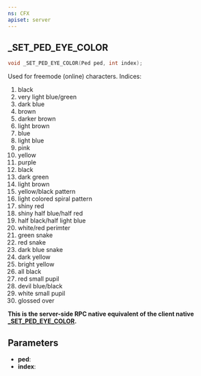 ```yaml
---
ns: CFX
apiset: server
---
```

## _SET_PED_EYE_COLOR

```c
void _SET_PED_EYE_COLOR(Ped ped, int index);
```

Used for freemode (online) characters.
Indices:
1.  black
2.  very light blue/green
3.  dark blue
4.  brown
5.  darker brown
6.  light brown
7.  blue
8.  light blue
9.  pink
10. yellow
11. purple
12. black
13. dark green
14. light brown
15. yellow/black pattern
16. light colored spiral pattern
17. shiny red
18. shiny half blue/half red
19. half black/half light blue
20. white/red perimter
21. green snake
22. red snake
23. dark blue snake
24. dark yellow
25. bright yellow
26. all black
27. red small pupil
28. devil blue/black
29. white small pupil
30. glossed over

**This is the server-side RPC native equivalent of the client native [\_SET\_PED\_EYE\_COLOR](?_0x50B56988B170AFDF).**

## Parameters
* **ped**: 
* **index**: 


